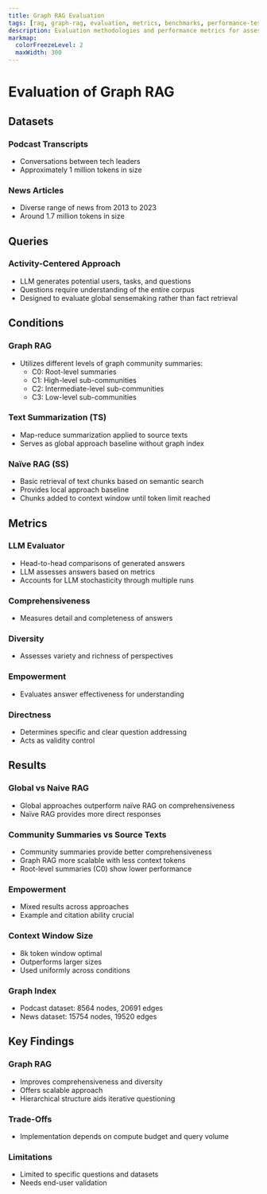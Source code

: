 ```yaml
---
title: Graph RAG Evaluation
tags: [rag, graph-rag, evaluation, metrics, benchmarks, performance-testing, local-queries, global-queries]
description: Evaluation methodologies and performance metrics for assessing Graph RAG systems against various benchmarks.
markmap:
  colorFreezeLevel: 2
  maxWidth: 300
---
```


# Evaluation of Graph RAG

## Datasets
### Podcast Transcripts
- Conversations between tech leaders
- Approximately 1 million tokens in size

### News Articles
- Diverse range of news from 2013 to 2023
- Around 1.7 million tokens in size

## Queries
### Activity-Centered Approach
- LLM generates potential users, tasks, and questions
- Questions require understanding of the entire corpus
- Designed to evaluate global sensemaking rather than fact retrieval

## Conditions
### Graph RAG
- Utilizes different levels of graph community summaries:
  - C0: Root-level summaries
  - C1: High-level sub-communities
  - C2: Intermediate-level sub-communities
  - C3: Low-level sub-communities

### Text Summarization (TS)
- Map-reduce summarization applied to source texts
- Serves as global approach baseline without graph index

### Naïve RAG (SS)
- Basic retrieval of text chunks based on semantic search
- Provides local approach baseline
- Chunks added to context window until token limit reached

## Metrics
### LLM Evaluator
- Head-to-head comparisons of generated answers
- LLM assesses answers based on metrics
- Accounts for LLM stochasticity through multiple runs

### Comprehensiveness
- Measures detail and completeness of answers

### Diversity
- Assesses variety and richness of perspectives

### Empowerment
- Evaluates answer effectiveness for understanding

### Directness
- Determines specific and clear question addressing
- Acts as validity control

## Results
### Global vs Naive RAG
- Global approaches outperform naïve RAG on comprehensiveness
- Naïve RAG provides more direct responses

### Community Summaries vs Source Texts
- Community summaries provide better comprehensiveness
- Graph RAG more scalable with less context tokens
- Root-level summaries (C0) show lower performance

### Empowerment
- Mixed results across approaches
- Example and citation ability crucial

### Context Window Size
- 8k token window optimal
- Outperforms larger sizes
- Used uniformly across conditions

### Graph Index
- Podcast dataset: 8564 nodes, 20691 edges
- News dataset: 15754 nodes, 19520 edges

## Key Findings
### Graph RAG
- Improves comprehensiveness and diversity
- Offers scalable approach
- Hierarchical structure aids iterative questioning

### Trade-Offs
- Implementation depends on compute budget and query volume

### Limitations
- Limited to specific questions and datasets
- Needs end-user validation